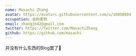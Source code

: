 ```yaml
---
name: Masachi Zhang
avatar: https://avatars.githubusercontent.com/u/16058804
occupation: 自称废物
email: zhangjb42@gmail.com
twitter: https://twitter.com/MasachiZhang
github: https://github.com/masachi
---
```


并没有什么东西的Blog罢了🐶
